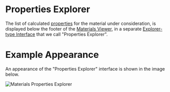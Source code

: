 # Properties Explorer

The list of calculated [properties](../properties.md) for the material under consideration, is displayed below the footer of the [Materials Viewer](viewer.md), in a separate [Explorer-type Interface](/entities-general/ui/explorer.md) that we call "Properties Explorer". 

# Example Appearance

An appearance of the "Properties Explorer" interface is shown in the image below.

![Materials Properties Explorer](/images/materials-properties.png "Materials Properties Explorer")
